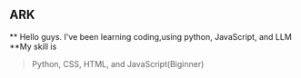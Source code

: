 ## ARK
** Hello guys. I've been learning coding,using python, JavaScript, and LLM
**My skill is 
> Python, CSS, HTML, and JavaScript(Biginner)

